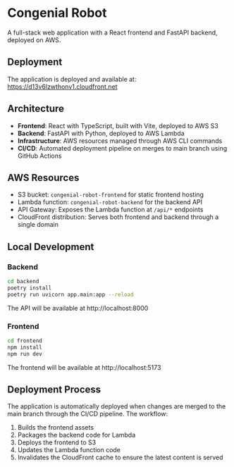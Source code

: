 # Congenial Robot

A full-stack web application with a React frontend and FastAPI backend, deployed on AWS.

## Deployment

The application is deployed and available at:
https://d13v6lzwthonv1.cloudfront.net

## Architecture

- **Frontend**: React with TypeScript, built with Vite, deployed to AWS S3
- **Backend**: FastAPI with Python, deployed to AWS Lambda
- **Infrastructure**: AWS resources managed through AWS CLI commands
- **CI/CD**: Automated deployment pipeline on merges to main branch using GitHub Actions

## AWS Resources

- S3 bucket: `congenial-robot-frontend` for static frontend hosting
- Lambda function: `congenial-robot-backend` for the backend API
- API Gateway: Exposes the Lambda function at `/api/*` endpoints
- CloudFront distribution: Serves both frontend and backend through a single domain

## Local Development

### Backend

```bash
cd backend
poetry install
poetry run uvicorn app.main:app --reload
```

The API will be available at http://localhost:8000

### Frontend

```bash
cd frontend
npm install
npm run dev
```

The frontend will be available at http://localhost:5173

## Deployment Process

The application is automatically deployed when changes are merged to the main branch through the CI/CD pipeline. The workflow:

1. Builds the frontend assets
2. Packages the backend code for Lambda
3. Deploys the frontend to S3
4. Updates the Lambda function code
5. Invalidates the CloudFront cache to ensure the latest content is served
